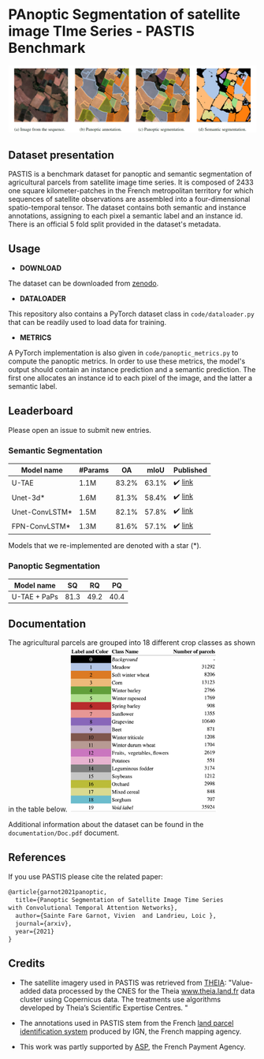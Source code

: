 # PAnoptic Segmentation of satellite image TIme Series - PASTIS Benchmark

![](images/predictions.png)

## Dataset presentation
PASTIS is a benchmark dataset for panoptic and semantic segmentation of agricultural parcels from 
satellite image time series. It is composed of 2433 one square kilometer-patches in the French metropolitan territory for which sequences 
of satellite observations are assembled into a four-dimensional spatio-temporal tensor. 
The dataset contains both semantic and instance annotations, assigning to each pixel a semantic label and an instance id.
There is an official 5 fold split provided in the dataset's metadata.
## Usage 
- **DOWNLOAD** 

The dataset can be downloaded from [zenodo](https://zenodo.org/record/5012942).
- **DATALOADER** 

This repository also contains a PyTorch dataset class in `code/dataloader.py` 
that can be readily used to load data for training.
- **METRICS** 

A PyTorch implementation is also given in `code/panoptic_metrics.py` to compute
the panoptic metrics. In order to use these metrics, the model's output should contain an instance prediction
and a semantic prediction. The first one allocates an instance id to each pixel of the image, 
and the latter a semantic label.

## Leaderboard
Please open an issue to submit new entries.

### Semantic Segmentation
| Model name         | #Params| OA  |  mIoU | Published |
| ------------------ |---- |---- | ---| --- |
| U-TAE   |   1.1M|  83.2%    | 63.1%|  :heavy_check_mark: [link](https://arxiv.org/pdf/2107.07933.pdf)|
| Unet-3d*   | 1.6M|    81.3%    |  58.4%| :heavy_check_mark: [link](http://openaccess.thecvf.com/content_CVPRW_2019/html/cv4gc/Rustowicz_Semantic_Segmentation_of_Crop_Type_in_Africa_A_Novel_Dataset_CVPRW_2019_paper.html)|
| Unet-ConvLSTM* |1.5M  |     82.1%    |  57.8%| :heavy_check_mark: [link](http://openaccess.thecvf.com/content_CVPRW_2019/html/cv4gc/Rustowicz_Semantic_Segmentation_of_Crop_Type_in_Africa_A_Novel_Dataset_CVPRW_2019_paper.html)|
| FPN-ConvLSTM*  | 1.3M|    81.6%   |  57.1%|:heavy_check_mark: [link](https://www.sciencedirect.com/science/article/pii/S0924271620303142?casa_token=uhkmVE-Lk94AAAAA:r6USZEEFMFE2qc2uYZSrqTzy1_DSI9hflG2cVeay-2Bd-PHFIg3CPwgisf7jatDDfRnR4ROzN9k)|

Models that we re-implemented are denoted with a star (*).


### Panoptic Segmentation
| Model name         | SQ  | RQ | PQ|
| ------------------ |--- | --- |--- |
| U-TAE + PaPs       | 81.3|49.2 |40.4|



## Documentation
The agricultural parcels are grouped into 18 different crop classes as shown in the 
table below. 
<img src="images/Nomenclature.png" alt="drawing" width="300"/>

Additional information about the dataset can be found in the `documentation/Doc.pdf` document.

## References
If you use PASTIS please cite the related paper:
```
@article{garnot2021panoptic,
  title={Panoptic Segmentation of Satellite Image Time Series
with Convolutional Temporal Attention Networks},
  author={Sainte Fare Garnot, Vivien  and Landrieu, Loic },
  journal={arxiv},
  year={2021}
}
```

## Credits

- The satellite imagery used in PASTIS was retrieved from [THEIA](www.theia.land.fr): 
"Value-added data processed by the CNES for the Theia www.theia.land.fr data cluster using Copernicus data.
The treatments use algorithms developed by Theia’s Scientific Expertise Centres. "

- The annotations used in PASTIS stem from the French [land parcel identification system](https://www.data.gouv.fr/en/datasets/registre-parcellaire-graphique-rpg-contours-des-parcelles-et-ilots-culturaux-et-leur-groupe-de-cultures-majoritaire/) produced
 by IGN, the French mapping agency.
 
- This work was partly supported by [ASP](https://www.asp-public.fr), the French Payment Agency. 
